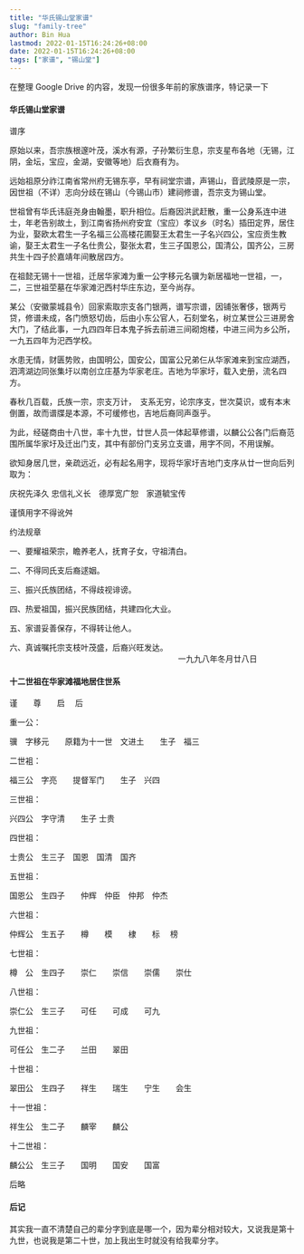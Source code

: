 ```yaml
---
title: "华氏锡山堂家谱"
slug: "family-tree"
author: Bin Hua
lastmod: 2022-01-15T16:24:26+08:00
date: 2022-01-15T16:24:26+08:00
tags: ["家谱", "锡山堂"]
---
```


在整理 Google Drive 的内容，发现一份很多年前的家族谱序，特记录一下


#### 华氏锡山堂家谱

谱序　

原始以来，吾宗族根邃叶茂，溪水有源，子孙繁衍生息，宗支星布各地（无锡，江阴，金坛，宝应，金湖，安徽等地）后衣裔有为。

远始祖原分祚江南省常州府无锡东亭，早有祠堂宗谱，声锡山，音武陵原是一宗，因世祖（不详）志向分歧在锡山（今锡山市）建祠修谱，吾宗支为锡山堂。

世祖曾有华氏讳庭尧身由翰墨，职升相位。后裔因洪武赶散，重一公身系连中进士，年老告别故土，到江南省扬州府安宜（宝应）孝议乡（时名）插田定界，居住为业，娶欧太君生一子名福三公高楼花圃娶王太君生一子名兴四公，宝应贡生教谕，娶王太君生一子名仕贵公，娶张太君，生三子国恩公，国清公，国齐公，三房共生十四子於嘉靖年间散居四方。

在祖懿无锡十一世祖，迁居华家滩为重一公字移元名骥为新居福地一世祖，一，二，三世祖茔墓在华家滩汜西村华庄东边，至今尚存。

某公（安徽蒙城县令）回家索取宗支各门银两，谱写宗谱，因铺张奢侈，银两亏贷，修谱未成，各门愤怒切齿，后由小东公官人，石刻堂名，树立某世公三进房舍大门，了结此事，一九四四年日本鬼子拆去前进三间砌炮楼，中进三间为乡公所，一九五四年为汜西学校。

水患无情，财匮势败，由国明公，国安公，国富公兄弟仨从华家滩来到宝应湖西，泗湾湖边同张集圩以南创立庄基为华家老庄。吉地为华家圩，载入史册，流名四方。

春秋几百载，氏族一宗，宗支万计，　支系无穷，论宗序支，世次莫识，或有本末倒置，故而谱牒是本源，不可缓修也，吉地后裔同声亟乎。

为此，经磋商由十八世，率十九世，廿世人员一体起草修谱，以麟公公各门后裔范围所属华家圩及迁出门支，其中有部份门支另立支谱，用字不同，不用误解。

欲知身居几世，亲疏远近，必有起名用字，现将华家圩吉地门支序从廿一世向后列取为：

庆祝先泽久 忠信礼义长　德厚宽广恕　家道毓宝传

谨慎用字不得讹舛

约法规章

一、要耀祖荣宗，瞻养老人，抚育子女，守祖清白。

二、不得同氏支后裔逑姻。

三、振兴氏族团结，不得歧视诽谤。

四、热爱祖国，振兴民族团结，共建四化大业。

五、家谱妥善保存，不得转让他人。

六、真诚嘱托宗支枝叶茂盛，后裔兴旺发达。
　　　　　　　　　　　　　　　　　　　　　
一九九八年冬月廿八日


#### 十二世祖在华家滩福地居住世系

谨　　尊　　启　  后 

重一公：

骥　字移元　　原籍为十一世　文进土　　生子　福三

二世袓：

福三公　字亮　　提督军门　　生子　兴四

三世祖：

兴四公　字守清　　生子  士贵　

四世祖：

士贵公　生三子　国恩　国清　国齐

五世祖：

国恩公　生四子　　仲辉　仲臣　仲邦　仲杰

六世祖：

仲辉公　生五子　　樽　　模　　棣　　标　 榜

七世祖：

樽　公　生四子　　崇仁　　崇信　　崇儒　　崇仕

八世祖：

崇仁公　生三子　　可任　　可成　　可九

九世祖：

可任公　生二子　　兰田　　翠田

十世祖：

翠田公　生四子　　祥生　　瑞生　　宁生　　会生

十一世祖：

祥生公　生二子　　麟宰　　麟公

十二世祖：

麟公公　生三子　　国明　　国安　　国富

后略

#### 后记

其实我一直不清楚自己的辈分字到底是哪一个，因为辈分相对较大，又说我是第十九世，也说我是第二十世，加上我出生时就没有给我辈分字。
